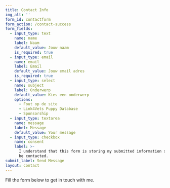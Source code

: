 ```yaml
---
title: Contact Info
img_alt: ''
form_id: contactform
form_action: /contact-success
form_fields:
  - input_type: text
    name: name
    label: Naam
    default_value: Jouw naam
    is_required: true
  - input_type: email
    name: email
    label: Email
    default_value: Jouw email adres
    is_required: true
  - input_type: select
    name: subject
    label: Onderwerp
    default_value: Kies een onderwerp
    options:
      - Fout op de site
      - Link4Vets Puppy Database
      - Sponsorship
  - input_type: textarea
    name: message
    label: Message
    default_value: Your message
  - input_type: checkbox
    name: consent
    label: >-
      I understand that this form is storing my submitted information so I can
      be contacted.
submit_label: Send Message
layout: contact
---
```


Fill the form below to get in touch with me.
